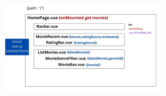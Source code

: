 ![alt text](https://github.com/Xsmitylnwza/PROJECT2-SEC-2-WeLoveReact/blob/main/public/image/docs/HomePage.jpg)

